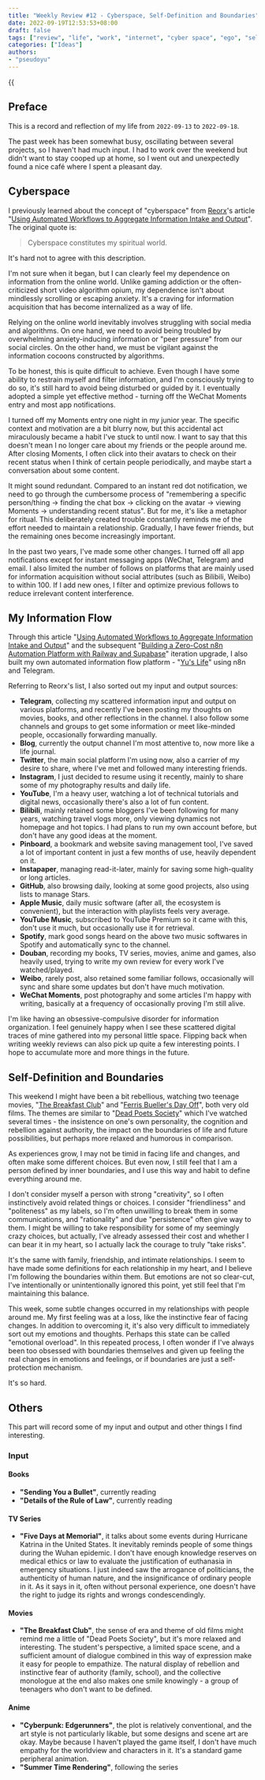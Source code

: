 ```yaml
---
title: "Weekly Review #12 - Cyberspace, Self-Definition and Boundaries"
date: 2022-09-19T12:53:53+08:00
draft: false
tags: ["review", "life", "work", "internet", "cyber space", "ego", "self definition"]
categories: ["Ideas"]
authors:
- "pseudoyu"
---
```


{{<audio src="audios/here_after_us.mp3" caption="'Here After Us - Mayday'" >}}

## Preface

This is a record and reflection of my life from `2022-09-13` to `2022-09-18`.

The past week has been somewhat busy, oscillating between several projects, so I haven't had much input. I had to work over the weekend but didn't want to stay cooped up at home, so I went out and unexpectedly found a nice café where I spent a pleasant day.

## Cyberspace

I previously learned about the concept of "cyberspace" from [Reorx](https://twitter.com/novoreorx)'s article "[Using Automated Workflows to Aggregate Information Intake and Output](https://reorx.com/blog/sharing-my-footprints-automation/)". The original quote is:

> Cyberspace constitutes my spiritual world.

It's hard not to agree with this description.

I'm not sure when it began, but I can clearly feel my dependence on information from the online world. Unlike gaming addiction or the often-criticized short video algorithm opium, my dependence isn't about mindlessly scrolling or escaping anxiety. It's a craving for information acquisition that has become internalized as a way of life.

Relying on the online world inevitably involves struggling with social media and algorithms. On one hand, we need to avoid being troubled by overwhelming anxiety-inducing information or "peer pressure" from our social circles. On the other hand, we must be vigilant against the information cocoons constructed by algorithms.

To be honest, this is quite difficult to achieve. Even though I have some ability to restrain myself and filter information, and I'm consciously trying to do so, it's still hard to avoid being disturbed or guided by it. I eventually adopted a simple yet effective method - turning off the WeChat Moments entry and most app notifications.

I turned off my Moments entry one night in my junior year. The specific context and motivation are a bit blurry now, but this accidental act miraculously became a habit I've stuck to until now. I want to say that this doesn't mean I no longer care about my friends or the people around me. After closing Moments, I often click into their avatars to check on their recent status when I think of certain people periodically, and maybe start a conversation about some content.

It might sound redundant. Compared to an instant red dot notification, we need to go through the cumbersome process of "remembering a specific person/thing -> finding the chat box -> clicking on the avatar -> viewing Moments -> understanding recent status". But for me, it's like a metaphor for ritual. This deliberately created trouble constantly reminds me of the effort needed to maintain a relationship. Gradually, I have fewer friends, but the remaining ones become increasingly important.

In the past two years, I've made some other changes. I turned off all app notifications except for instant messaging apps (WeChat, Telegram) and email. I also limited the number of follows on platforms that are mainly used for information acquisition without social attributes (such as Bilibili, Weibo) to within 100. If I add new ones, I filter and optimize previous follows to reduce irrelevant content interference.

## My Information Flow

Through this article "[Using Automated Workflows to Aggregate Information Intake and Output](https://reorx.com/blog/sharing-my-footprints-automation/)" and the subsequent "[Building a Zero-Cost n8n Automation Platform with Railway and Supabase](https://reorx.com/blog/0-cost-self-hosted-n8n-with-railway-and-supabase/)" iteration upgrade, I also built my own automated information flow platform - "[Yu's Life](https://t.me/pseudoyulife)" using n8n and Telegram.

Referring to Reorx's list, I also sorted out my input and output sources:

- **Telegram**, collecting my scattered information input and output on various platforms, and recently I've been posting my thoughts on movies, books, and other reflections in the channel. I also follow some channels and groups to get some information or meet like-minded people, occasionally forwarding manually.
- **Blog**, currently the output channel I'm most attentive to, now more like a life journal.
- **Twitter**, the main social platform I'm using now, also a carrier of my desire to share, where I've met and followed many interesting friends.
- **Instagram**, I just decided to resume using it recently, mainly to share some of my photography results and daily life.
- **YouTube**, I'm a heavy user, watching a lot of technical tutorials and digital news, occasionally there's also a lot of fun content.
- **Bilibili**, mainly retained some bloggers I've been following for many years, watching travel vlogs more, only viewing dynamics not homepage and hot topics. I had plans to run my own account before, but don't have any good ideas at the moment.
- **Pinboard**, a bookmark and website saving management tool, I've saved a lot of important content in just a few months of use, heavily dependent on it.
- **Instapaper**, managing read-it-later, mainly for saving some high-quality or long articles.
- **GitHub**, also browsing daily, looking at some good projects, also using lists to manage Stars.
- **Apple Music**, daily music software (after all, the ecosystem is convenient), but the interaction with playlists feels very average.
- **YouTube Music**, subscribed to YouTube Premium so it came with this, don't use it much, but occasionally use it for retrieval.
- **Spotify**, mark good songs heard on the above two music softwares in Spotify and automatically sync to the channel.
- **Douban**, recording my books, TV series, movies, anime and games, also heavily used, trying to write my own review for every work I've watched/played.
- **Weibo**, rarely post, also retained some familiar follows, occasionally will sync and share some updates but don't have much motivation.
- **WeChat Moments**, post photography and some articles I'm happy with writing, basically at a frequency of occasionally proving I'm still alive.

I'm like having an obsessive-compulsive disorder for information organization. I feel genuinely happy when I see these scattered digital traces of mine gathered into my personal little space. Flipping back when writing weekly reviews can also pick up quite a few interesting points. I hope to accumulate more and more things in the future.

## Self-Definition and Boundaries

This weekend I might have been a bit rebellious, watching two teenage movies, "[The Breakfast Club](https://movie.douban.com/subject/1295728/)" and "[Ferris Bueller's Day Off](https://movie.douban.com/subject/1295437/)", both very old films. The themes are similar to "[Dead Poets Society](https://movie.douban.com/subject/1291548/)" which I've watched several times - the insistence on one's own personality, the cognition and rebellion against authority, the impact on the boundaries of life and future possibilities, but perhaps more relaxed and humorous in comparison.

As experiences grow, I may not be timid in facing life and changes, and often make some different choices. But even now, I still feel that I am a person defined by inner boundaries, and I use this way and habit to define everything around me.

I don't consider myself a person with strong "creativity", so I often instinctively avoid related things or choices. I consider "friendliness" and "politeness" as my labels, so I'm often unwilling to break them in some communications, and "rationality" and due "persistence" often give way to them. I might be willing to take responsibility for some of my seemingly crazy choices, but actually, I've already assessed their cost and whether I can bear it in my heart, so I actually lack the courage to truly "take risks".

It's the same with family, friendship, and intimate relationships. I seem to have made some definitions for each relationship in my heart, and I believe I'm following the boundaries within them. But emotions are not so clear-cut, I've intentionally or unintentionally ignored this point, yet still feel that I'm maintaining this balance.

This week, some subtle changes occurred in my relationships with people around me. My first feeling was at a loss, like the instinctive fear of facing changes. In addition to overcoming it, it's also very difficult to immediately sort out my emotions and thoughts. Perhaps this state can be called "emotional overload". In this repeated process, I often wonder if I've always been too obsessed with boundaries themselves and given up feeling the real changes in emotions and feelings, or if boundaries are just a self-protection mechanism.

It's so hard.

## Others

This part will record some of my input and output and other things I find interesting.

### Input

#### Books

- **"Sending You a Bullet"**, currently reading
- **"Details of the Rule of Law"**, currently reading

#### TV Series

- **"Five Days at Memorial"**, it talks about some events during Hurricane Katrina in the United States. It inevitably reminds people of some things during the Wuhan epidemic. I don't have enough knowledge reserves on medical ethics or law to evaluate the justification of euthanasia in emergency situations. I just indeed saw the arrogance of politicians, the authenticity of human nature, and the insignificance of ordinary people in it. As it says in it, often without personal experience, one doesn't have the right to judge its rights and wrongs condescendingly.

#### Movies

- **"The Breakfast Club"**, the sense of era and theme of old films might remind me a little of "Dead Poets Society", but it's more relaxed and interesting. The student's perspective, a limited space scene, and a sufficient amount of dialogue combined in this way of expression make it easy for people to empathize. The natural display of rebellion and instinctive fear of authority (family, school), and the collective monologue at the end also makes one smile knowingly - a group of teenagers who don't want to be defined.

#### Anime

- **"Cyberpunk: Edgerunners"**, the plot is relatively conventional, and the art style is not particularly likable, but some designs and scene art are okay. Maybe because I haven't played the game itself, I don't have much empathy for the worldview and characters in it. It's a standard game peripheral animation.
- **"Summer Time Rendering"**, following the series
